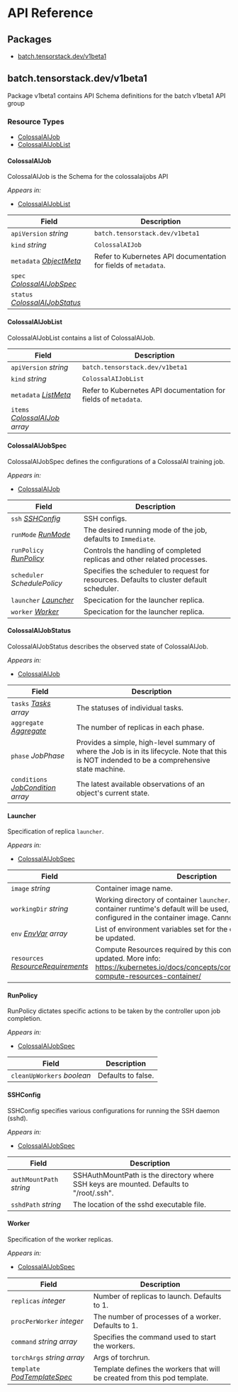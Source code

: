 # API Reference

## Packages
- [batch.tensorstack.dev/v1beta1](#batchtensorstackdevv1beta1)


## batch.tensorstack.dev/v1beta1

Package v1beta1 contains API Schema definitions for the batch v1beta1 API group

### Resource Types
- [ColossalAIJob](#colossalaijob)
- [ColossalAIJobList](#colossalaijoblist)



#### ColossalAIJob



ColossalAIJob is the Schema for the colossalaijobs API

_Appears in:_
- [ColossalAIJobList](#colossalaijoblist)

| Field | Description |
| --- | --- |
| `apiVersion` _string_ | `batch.tensorstack.dev/v1beta1`
| `kind` _string_ | `ColossalAIJob`
| `metadata` _<a target="_blank" rel="noopener noreferrer" href="https://kubernetes.io/docs/reference/generated/kubernetes-api/v1.24/#objectmeta-v1-meta">ObjectMeta</a>_ | Refer to Kubernetes API documentation for fields of `metadata`. |
| `spec` _[ColossalAIJobSpec](#colossalaijobspec)_ |  |
| `status` _[ColossalAIJobStatus](#colossalaijobstatus)_ |  |


#### ColossalAIJobList



ColossalAIJobList contains a list of ColossalAIJob.



| Field | Description |
| --- | --- |
| `apiVersion` _string_ | `batch.tensorstack.dev/v1beta1`
| `kind` _string_ | `ColossalAIJobList`
| `metadata` _<a target="_blank" rel="noopener noreferrer" href="https://kubernetes.io/docs/reference/generated/kubernetes-api/v1.24/#listmeta-v1-meta">ListMeta</a>_ | Refer to Kubernetes API documentation for fields of `metadata`. |
| `items` _[ColossalAIJob](#colossalaijob) array_ |  |


#### ColossalAIJobSpec



ColossalAIJobSpec defines the configurations of a ColossalAI training job.

_Appears in:_
- [ColossalAIJob](#colossalaijob)

| Field | Description |
| --- | --- |
| `ssh` _[SSHConfig](#sshconfig)_ | SSH configs. |
| `runMode` _[RunMode](#runmode)_ | The desired running mode of the job, defaults to `Immediate`. |
| `runPolicy` _[RunPolicy](#runpolicy)_ | Controls the handling of completed replicas and other related processes. |
| `scheduler` _SchedulePolicy_ | Specifies the scheduler to request for resources. Defaults to cluster default scheduler. |
| `launcher` _[Launcher](#launcher)_ | Specication for the launcher replica. |
| `worker` _[Worker](#worker)_ | Specication for the launcher replica. |


#### ColossalAIJobStatus



ColossalAIJobStatus describes the observed state of ColossalAIJob.

_Appears in:_
- [ColossalAIJob](#colossalaijob)

| Field | Description |
| --- | --- |
| `tasks` _[Tasks](#tasks) array_ | The statuses of individual tasks. |
| `aggregate` _[Aggregate](#aggregate)_ | The number of replicas in each phase. |
| `phase` _JobPhase_ | Provides a simple, high-level summary of where the Job is in its lifecycle. Note that this is NOT indended to be a comprehensive state machine. |
| `conditions` _[JobCondition](#jobcondition) array_ | The latest available observations of an object's current state. |


#### Launcher



Specification of replica `launcher`.

_Appears in:_
- [ColossalAIJobSpec](#colossalaijobspec)

| Field | Description |
| --- | --- |
| `image` _string_ | Container image name. |
| `workingDir` _string_ | Working directory of container `launcher`. If not specified, the container runtime's default will be used, which might be configured in the container image. Cannot be updated. |
| `env` _<a target="_blank" rel="noopener noreferrer" href="https://kubernetes.io/docs/reference/generated/kubernetes-api/v1.24/#envvar-v1-core">EnvVar</a> array_ | List of environment variables set for the container. Cannot be updated. |
| `resources` _<a target="_blank" rel="noopener noreferrer" href="https://kubernetes.io/docs/reference/generated/kubernetes-api/v1.24/#resourcerequirements-v1-core">ResourceRequirements</a>_ | Compute Resources required by this container. Cannot be updated. More info: https://kubernetes.io/docs/concepts/configuration/manage-compute-resources-container/ |


#### RunPolicy



RunPolicy dictates specific actions to be taken by the controller upon job completion.

_Appears in:_
- [ColossalAIJobSpec](#colossalaijobspec)

| Field | Description |
| --- | --- |
| `cleanUpWorkers` _boolean_ | Defaults to false. |


#### SSHConfig



SSHConfig specifies various configurations for running the SSH daemon (sshd).

_Appears in:_
- [ColossalAIJobSpec](#colossalaijobspec)

| Field | Description |
| --- | --- |
| `authMountPath` _string_ | SSHAuthMountPath is the directory where SSH keys are mounted. Defaults to "/root/.ssh". |
| `sshdPath` _string_ | The location of the sshd executable file. |


#### Worker



Specification of the worker replicas.

_Appears in:_
- [ColossalAIJobSpec](#colossalaijobspec)

| Field | Description |
| --- | --- |
| `replicas` _integer_ | Number of replicas to launch. Defaults to 1. |
| `procPerWorker` _integer_ | The number of processes of a worker. Defaults to 1. |
| `command` _string array_ | Specifies the command used to start the workers. |
| `torchArgs` _string array_ | Args of torchrun. |
| `template` _<a target="_blank" rel="noopener noreferrer" href="https://kubernetes.io/docs/reference/generated/kubernetes-api/v1.24/#podtemplatespec-v1-core">PodTemplateSpec</a>_ | Template defines the workers that will be created from this pod template. |


